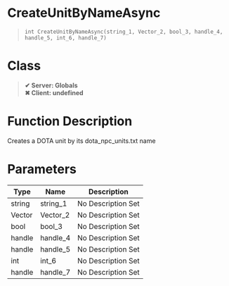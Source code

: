 # CreateUnitByNameAsync
> `int CreateUnitByNameAsync(string_1, Vector_2, bool_3, handle_4, handle_5, int_6, handle_7)`
# Class
> __✔ Server: Globals__  
> __✖ Client: undefined__  
# Function Description
Creates a DOTA unit by its dota_npc_units.txt name
# Parameters
Type|Name|Description
--|--|--
string|string_1|No Description Set
Vector|Vector_2|No Description Set
bool|bool_3|No Description Set
handle|handle_4|No Description Set
handle|handle_5|No Description Set
int|int_6|No Description Set
handle|handle_7|No Description Set

